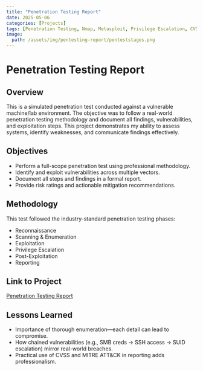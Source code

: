 ```yaml
---
title: "Penetration Testing Report"
date: 2025-05-06
categories: [Projects]
tags: [Penetration Testing, Nmap, Metasploit, Privilege Escalation, CVSS Scoring, MITRE ATT&CK, Brute Force, Reverse Shells, Linux Enumeration, Windows Exploitation, Vulnerability Assessment, Reporting, OSCP Prep, Ethical Hacking, Red Team Simulation]
image:
  path: /assets/img/pentesting-report/penteststages.png
---
```


# Penetration Testing Report

## Overview

This is a simulated penetration test conducted against a vulnerable machine/lab environment. The objective was to follow a real-world penetration testing methodology and document all findings, vulnerabilities, and exploitation steps. This project demonstrates my ability to assess systems, identify weaknesses, and communicate findings effectively.

## Objectives

- Perform a full-scope penetration test using professional methodology.
- Identify and exploit vulnerabilities across multiple vectors.
- Document all steps and findings in a formal report.
- Provide risk ratings and actionable mitigation recommendations.

## Methodology
This test followed the industry-standard penetration testing phases:
- Reconnaissance
- Scanning & Enumeration
- Exploitation
- Privilege Escalation
- Post-Exploitation
- Reporting

## Link to Project

[Penetration Testing Report](/assets/documents/Penetration_Testing_Report.pdf)

## Lessons Learned
- Importance of thorough enumeration—each detail can lead to compromise.
- How chained vulnerabilities (e.g., SMB creds → SSH access → SUID escalation) mirror real-world breaches.
- Practical use of CVSS and MITRE ATT&CK in reporting adds professionalism.
